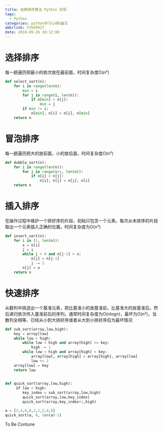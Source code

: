 ```yaml
---
title: 经典排序算法 Python 实现
tags:
  - Python
categories: python学习心得&备忘
abbrlink: 576d991f
date: 2018-09-26 10:12:00
---
```


# 选择排序

每一趟遍历把最小的依次放在最前面，时间复杂度O(n²)

```python
def select_sort(n):
	for i in range(len(n):
		min = i
		for j in range(i, len(n)):
			if n[min] > n[j]:
				min = j
		if min != i:
			n[min], n[i] = n[i], n[min]
	return n
```

# 冒泡排序

每一趟遍历把大的放前面，小的放后面，时间复杂度O(n²)

```python
def dubble_sort(n):
	for i in range(len(n)):
		for j in range(i+1, len(n)):
			if n[i] > n[j]:
				n[i], n[j] = n[j], n[i]
	return n
```

# 插入排序

在操作过程中维护一个排好序的片段，初始只包含一个元素。每次从未排序的片段取出一个元素插入正确的位置。时间复杂度为O(n²)

```python
def insert_sort(n):
	for i in (1, len(n)):
		x = n[i]
		j = i
		while j > 0 and n[j-1] > x:
			n[j] = n[j-1]
			j -= 1
		n[j] = x
	return n
```

# 快速排序

从数列中挑选出一个基准元素，把比基准小的放基准前，比基准大的放基准后。然后递归依次传入基准前后的序列。通常时间复杂度为O(nlogn)，最坏为O(n²)，当数列全相等、已经从小到大排好序或者从大到小排好序后为最坏情况

```python
def sub_sort(array,low,high):
    key = array[low]
    while low < high:
        while low < high and array[high] >= key:
            high -= 1
        while low < high and array[high] < key:
            array[low], array[high] = array[high], array[low]
            low += 1
    array[low] = key
    return low
 
 
def quick_sort(array,low,high):
     if low < high:
        key_index = sub_sort(array,low,high)
        quick_sort(array,low,key_index)
        quick_sort(array,key_index+1,high)

a = [3,4,6,8,2,1,5,8,9]
quick_sort(a, 0, len(a)-1)
```

To Be Contune